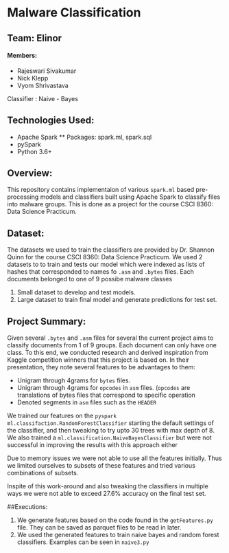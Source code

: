 
# Malware Classification
## Team: Elinor
#### Members: 
* Rajeswari Sivakumar
* Nick Klepp
* Vyom Shrivastava

Classifier : Naive - Bayes

## Technologies Used:
* Apache Spark
  ** Packages: spark.ml, spark.sql
* pySpark
* Python 3.6+

## Overview:
This repository contains implementaion of various `spark.ml` based pre-processing models and classifiers built using Apache Spark to classify files into malware groups. This is done as a project for the course CSCI 8360: Data Science Practicum.

## Dataset:
The datasets we used to train the classifiers are provided by Dr. Shannon Quinn for the course CSCI 8360: Data Science Practicum. We used 2 datasets to to train and tests our model which were indexed as lists of hashes that corresponded to names fo `.asm` and `.bytes` files. Each documents belonged to one of 9 possibe malware classes
1. Small dataset to develop and test models. 
2. Large dataset to train final model and generate predictions for test set.

## Project Summary:
Given several `.bytes` and `.asm` files for several  the current project aims to classify documents from 1 of 9 groups. Each document can only have one class. To this end, we conducted research and derived inspiration from Kaggle competition winners that this project is based on. In their presentation, they note several features to be advantages to them:
  - Unigram through 4grams for `bytes` files.
  - Unigram through 4grams for `opcodes` in `asm` files. (`opcodes` are translations of bytes files that correspond to specific operation
  - Denoted segments in `asm` files such as the `HEADER`

We trained our features on the `pyspark` `ml.classifaction.RandomForestClassifier` starting the default settings of the classifier, and then tweaking to try upto 30 trees with max depth of 8. We also trained a `ml.classification.NaiveBayesClassifier` but were not successful in improving the results with this approach either

Due to memory issues we were not able to use all the features initially. Thus we limited ourselves to subsets of these features and tried various combinations of subsets. 

Inspite of this work-around and also tweaking the classifiers in multiple ways we were not able to exceed 27.6% accuracy on the final test set.

##Executions:

1. We generate features based on the code found in the `getFeatures.py` file. They can be saved as parquet files to be read in later.
2. We used the generated features to train naive bayes and random forest classifiers. Examples can be seen in `naive3.py`
